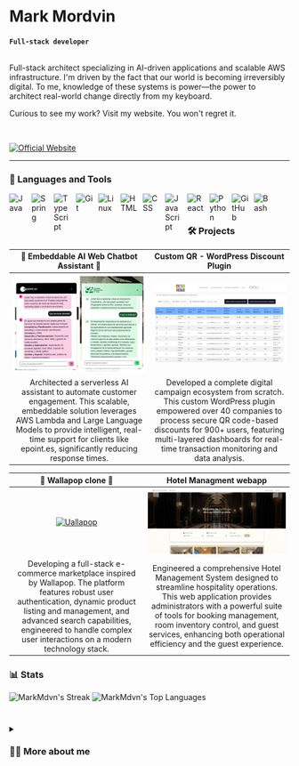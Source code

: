 # Mark Mordvin

**`Full-stack developer`**

<p>
<br>
Full-stack architect specializing in AI-driven applications and scalable AWS infrastructure. I'm driven by the fact that our world is becoming irreversibly digital. To me, knowledge of these systems is power—the power to architect real-world change directly from my keyboard. 

Curious to see my work? Visit my website. You won't regret it.
</p>
<br>
   <p align="left">
      <a href="https://markmd.netlify.app/">
         <img alt="Official Website" href="" title="Official Website" src="https://img.shields.io/badge/My Website-%233880FF.svg?style=for-the-badge&logo=Ionic&logoColor=white"/></a>
   </p>

---

### 🧰 Languages and Tools

<img align="left" alt="Java" width="30px" style="padding-right:10px;" src="https://cdn.jsdelivr.net/gh/devicons/devicon/icons/java/java-original.svg"/>
<img align="left" alt="Spring" width="30px" style="padding-right:10px;" src="https://cdn.jsdelivr.net/gh/devicons/devicon/icons/spring/spring-original.svg" />
<img align="left" alt="TypeScript" width="30px" style="padding-right:10px;" src="https://cdn.jsdelivr.net/gh/devicons/devicon/icons/typescript/typescript-plain.svg" />
<img align="left" alt="Git" width="30px" style="padding-right:10px;" src="https://cdn.jsdelivr.net/gh/devicons/devicon/icons/git/git-original.svg" />
<img align="left" alt="Linux" width="30px" style="padding-right:10px;" src="https://cdn.jsdelivr.net/gh/devicons/devicon/icons/linux/linux-original.svg" />
<img align="left" alt="HTML" width="30px" style="padding-right:10px;" src="https://cdn.jsdelivr.net/gh/devicons/devicon/icons/html5/html5-plain.svg" />
<img align="left" alt="CSS" width="30px" style="padding-right:10px;" src="https://cdn.jsdelivr.net/gh/devicons/devicon/icons/css3/css3-plain.svg" />
<img align="left" alt="JavaScript" width="30px" style="padding-right:10px;" src="https://cdn.jsdelivr.net/gh/devicons/devicon/icons/javascript/javascript-plain.svg" />
<img align="left" alt="React" width="30px" style="padding-right:10px;" src="https://cdn.jsdelivr.net/gh/devicons/devicon/icons/react/react-original.svg" />
<img align="left" alt="Python" width="30px" style="padding-right:10px;" src="https://cdn.jsdelivr.net/gh/devicons/devicon/icons/python/python-plain.svg" />
<img align="left" alt="GitHub" width="30px" style="padding-right:10px;" src="https://cdn.jsdelivr.net/gh/devicons/devicon/icons/github/github-original.svg" />
<img align="left" alt="Bash" width="30px" style="padding-right:10px;" src="https://cdn.jsdelivr.net/gh/devicons/devicon/icons/bash/bash-original.svg" />
<br />

#

### 🛠️ Projects

| 👑 Embeddable AI Web Chatbot Assistant 👑 | Custom QR - WordPress Discount Plugin |
| :---: | :---: |
| <div align="center"><a href="https://github.com/MarkMdvn/aws-web-chatbot"><img src="https://github.com/MarkMdvn/aws-web-chatbot/blob/main/docs/assets/3-both-cases.jpg" alt="Web AI Assistant" width="400px"></a></div> | <div align="center"><a href="https://github.com/MarkMdvn/qr-discount-wp"><img src="https://github.com/MarkMdvn/qr-discount-wp/blob/main/public/github-readme-images/2-transacciones-realizadas.png" alt="Custom QR" width="400px"></a></div> |
| <div align="center">Architected a serverless AI assistant to automate customer engagement. This scalable, embeddable solution leverages AWS Lambda and Large Language Models to provide intelligent, real-time support for clients like epoint.es, significantly reducing response times.</div> | <div align="center">Developed a complete digital campaign ecosystem from scratch. This custom WordPress plugin empowered over 40 companies to process secure QR code-based discounts for 900+ users, featuring multi-layered dashboards for real-time transaction monitoring and data analysis.</div> |

| 👑 Wallapop clone 👑 | Hotel Managment webapp |
| :---: | :---: |
| <div align="center"><a href="https://github.com/MarkMdvn/uallapop"><img src="https://github.com/MarkMdvn/uallapop/blob/main/WallapopClient/public/github-images/main-img.png" alt="Uallapop" width="400px"></a></div> | <div align="center"><a href="https://github.com/MarkMdvn/FarHouse"><img src="https://github.com/MarkMdvn/FarHouse/blob/main/Hotel-Project-Frontend/public/readme-images/1-Main-Homepage.png" alt="FarHouse" width="400px"></a></div> |
| <div align="center">Developing a full-stack e-commerce marketplace inspired by Wallapop. The platform features robust user authentication, dynamic product listing and management, and advanced search capabilities, engineered to handle complex user interactions on a modern technology stack.</div> | <div align="center">Engineered a comprehensive Hotel Management System designed to streamline hospitality operations. This web application provides administrators with a powerful suite of tools for booking management, room inventory control, and guest services, enhancing both operational efficiency and the guest experience.</div> |

<!--
| Online Library | Movie rating system |
| :---: | :---: |
| <div align="center"><a href="https://github.com/DaVinci0003/LibraryDemo"><img src="https://github.com/DaVinci0003/LibraryDemo/blob/main/images/img.png" alt="Online Library" width="400px"></a></div> | <div align="center"><a href="https://github.com/MarkMdvn/Movie-Rating-WebApp"><img src="https://github.com/MarkMdvn/Movie-Rating-WebApp/blob/main/images/Main_img.png" alt="Rate a Movie" width="400px"></a></div> |
| <div align="center">Built a full-stack Digital Library platform for advanced content management and user interaction. The system features a complete book cataloging module, user account management with borrowing history, and an intuitive interface for content discovery and engagement.</div> | <div align="center">Created a dynamic Movie Rating and Discovery Platform by integrating with the TMDB external API. This application allows users to contribute ratings and build a community-driven recommendation engine, showcasing skills in third-party API integration and user-generated content systems.</div> |
-->

### 📊 Stats

<!-- different achievments -->
![MarkMdvn's Streak](https://github-readme-streak-stats.herokuapp.com/?user=MarkMdvn&theme=nightowl&hide_border=true)
![MarkMdvn's Top Languages](https://github-readme-stats.vercel.app/api/top-langs/?username=MarkMdvn&theme=nightowl&show_icons=true&hide_border=true&layout=compact)

#

<details>
 <summary><h3>👨‍💻 More about me </h3></summary>
   <!-- more about me -->

